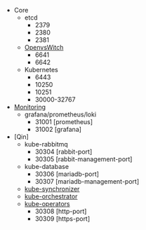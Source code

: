 - Core
  - etcd
    - 2379
    - 2380
    - 2381
  - [OpenvsWitch](https://github.com/kubesys/kubernetes-libnvf)
    - 6641
    - 6642
  - Kubernetes
    - 6443
    - 10250
    - 10251
    - 30000-32767
- [Monitoring](prom)
  - grafana/prometheus/loki
    - 31001 [prometheus]
    - 31002 [grafana]
- [Qin]
  - kube-rabbitmq
    - 30304 [rabbit-port]
    - 30305 [rabbit-management-port]
  - kube-database
    - 30306 [mariadb-port]
    - 30307 [mariadb-management-port]
  - [kube-synchronizer](https://github.com/kubesys/kubernetes-synchronizer)
  - [kube-orchestrator](https://github.com/kubesys/kubernetes-orchestrator)
  - [kube-operators](https://github.com/kubesys/kubernetes-operators)
    - 30308 [http-port]
    - 30309 [https-port]
